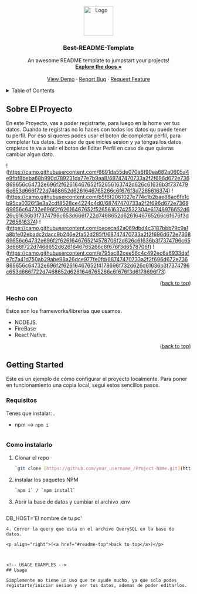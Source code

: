 <!-- Improved compatibility of back to top link: See: https://github.com/othneildrew/Best-README-Template/pull/73 -->
<a name="readme-top"></a>
<!--
*** Thanks for checking out the Best-README-Template. If you have a suggestion
*** that would make this better, please fork the repo and create a pull request
*** or simply open an issue with the tag "enhancement".
*** Don't forget to give the project a star!
*** Thanks again! Now go create something AMAZING! :D
-->



<!-- PROJECT SHIELDS -->
<!--
*** I'm using markdown "reference style" links for readability.
*** Reference links are enclosed in brackets [ ] instead of parentheses ( ).
*** See the bottom of this document for the declaration of the reference variables
*** for contributors-url, forks-url, etc. This is an optional, concise syntax you may use.
*** https://www.markdownguide.org/basic-syntax/#reference-style-links
-->


<!-- PROJECT LOGO -->
<br />
<div align="center">
  <a href="https://github.com/othneildrew/Best-README-Template">
    <img src="images/logo.png" alt="Logo" width="80" height="80">
  </a>

  <h3 align="center">Best-README-Template</h3>

  <p align="center">
    An awesome README template to jumpstart your projects!
    <br />
    <a href="https://github.com/othneildrew/Best-README-Template"><strong>Explore the docs »</strong></a>
    <br />
    <br />
    <a href="https://github.com/othneildrew/Best-README-Template">View Demo</a>
    ·
    <a href="https://github.com/othneildrew/Best-README-Template/issues">Report Bug</a>
    ·
    <a href="https://github.com/othneildrew/Best-README-Template/issues">Request Feature</a>
  </p>
</div>



<!-- TABLE OF CONTENTS -->
<details>
  <summary>Table of Contents</summary>
  <ol>
    <li>
      <a href="#about-the-project">About The Project</a>
      <ul>
        <li><a href="#built-with">Built With</a></li>
      </ul>
    </li>
    <li>
      <a href="#getting-started">Getting Started</a>
      <ul>
        <li><a href="#prerequisites">Prerequisites</a></li>
        <li><a href="#installation">Installation</a></li>
      </ul>
    </li>
    <li><a href="#usage">Usage</a></li>
    <li><a href="#roadmap">Roadmap</a></li>
    <li><a href="#contributing">Contributing</a></li>
    <li><a href="#license">License</a></li>
    <li><a href="#contact">Contact</a></li>
    <li><a href="#acknowledgments">Acknowledgments</a></li>
  </ol>
</details>



<!-- ABOUT THE PROJECT -->
## Sobre El Proyecto

En este Proyecto, vas a poder registrarte, para luego en la home  ver tus datos. Cuando te registras no lo haces con todos los datos qu puede tener tu perfil. Por eso si queres podes usar el boton de completar perfil, para completar tus datos. En caso de que inicies sesion y ya tengas los datos cmpletos te va a salir el boton de Editar Perfil en caso de que quieras cambiar algun dato. 

!(https://camo.githubusercontent.com/6691da55de070a6f90ea682a0605a4e9fbf8beba68b990d789231da77e7b9aa8/68747470733a2f2f696d672e736869656c64732e696f2f62616467652f52656163742d626c61636b3f7374796c653d666f722d7468652d6261646765266c6f676f3d7265616374)
!(https://camo.githubusercontent.com/b5f6f2061027e774c1b2bae88ac6fe1cb95ca0326f3e3a2cdf8528ce4224c4d0/68747470733a2f2f696d672e736869656c64732e696f2f62616467652f52656163742532304e61746976652d626c61636b3f7374796c653d666f722d7468652d6261646765266c6f676f3d7265616374)
!(https://camo.githubusercontent.com/cececa42a069dbd4c3187bbb79c9a1a8bfe02ebadc2dacc9b246e2fa52d285ff/68747470733a2f2f696d672e736869656c64732e696f2f62616467652f4578706f2d626c61636b3f7374796c653d666f722d7468652d6261646765266c6f676f3d6578706f)
!(https://camo.githubusercontent.com/e795ac82cee56c4c492ec6a6933dafe7c7a41d750ab29abe98a26dce977fe0fd/68747470733a2f2f696d672e736869656c64732e696f2f62616467652f4178696f732d626c61636b3f7374796c653d666f722d7468652d6261646765266c6f676f3d6178696f73)
<p align="right">(<a href="#readme-top">back to top</a>)</p>



### Hecho con

Estos son los frameworks/librerias que usamos. 

* NODEJS.
* FireBase
* React Native.

<p align="right">(<a href="#readme-top">back to top</a>)</p>



<!-- GETTING STARTED -->
## Getting Started

Este es un ejemplo de cómo  configurar el proyecto localmente.
Para poner en funcionamiento una copia local, segui estos sencillos pasos.

### Requisitos

Tenes que instalar: .
* npm --> `npm i`
  ```sh

  ```

### Como instalarlo
1. Clonar el repo
   ```sh
   `git clone [https://github.com/your_username_/Project-Name.git](https://github.com/julicarainfo/Tp00012020101010__4-8.git)`
   ```
2. instalar los paquetes NPM 
   ```sh
   `npm i` / `npm install`
   ```
3. Abrir la base de datos y cambiar el archivo .env 
   ```sh
 DB_HOST='El nombre de tu pc'
   ```
4. Correr la query que esta en el archivo QuerySQL en la base de datos.

<p align="right">(<a href="#readme-top">back to top</a>)</p>



<!-- USAGE EXAMPLES -->
## Usage

Simplemente no tiene un uso que te ayude mucho, ya que solo podes registarte/iniciar sesion y ver tus datos, ademas de poder editarlos. 
